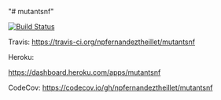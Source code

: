 "# mutantsnf" 

[![Build Status](https://travis-ci.org/npfernandeztheillet/mutantsnf.svg?branch=master)](https://travis-ci.org/npfernandeztheillet/mutantsnf)

Travis:
https://travis-ci.org/npfernandeztheillet/mutantsnf

Heroku:

https://dashboard.heroku.com/apps/mutantsnf

CodeCov:
https://codecov.io/gh/npfernandeztheillet/mutantsnf